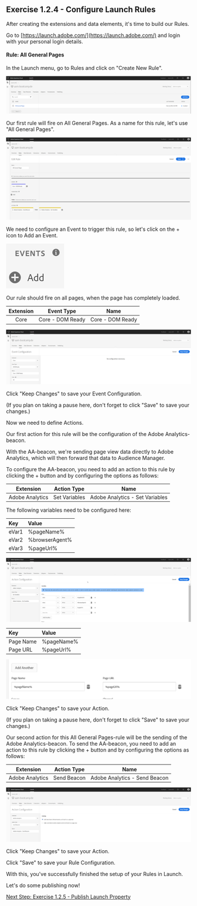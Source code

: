 ## Exercise 1.2.4 - Configure Launch Rules

After creating the extensions and data elements, it's time to build our Rules.

Go to [https://launch.adobe.com/](https://launch.adobe.com/) and login with your personal login details.

#### Rule: All General Pages

In the Launch menu, go to Rules and click on "Create New Rule".

![Launch Setup](./images/rules1.png)

Our first rule will fire on All General Pages.
As a name for this rule, let's use "All General Pages".

![Launch Setup](./images/rules2.png)

We need to configure an Event to trigger this rule, so let's click on the + icon to Add an Event.

![Launch Setup](./images/addevent.png)

Our rule should fire on all pages, when the page has completely loaded.

| Extension     | Event Type       | Name             |
|:-------------:| :---------------:| :--------------: |
| Core          | Core - DOM Ready | Core - DOM Ready |

![Launch Setup](./images/rules3.png)

Click "Keep Changes" to save your Event Configuration.

(If you plan on taking a pause here, don't forget to click "Save" to save your changes.)

Now we need to define Actions.

Our first action for this rule will be the configuration of the Adobe Analytics-beacon. 

With the AA-beacon, we're sending page view data directly to Adobe Analytics, which will then forward that data to Audience Manager.

To configure the AA-beacon, you need to add an action to this rule by clicking the + button and by configuring the options as follows:

| Extension                   | Action Type      | Name                                    |
|:---------------------------:| :---------------:| :-------------------------------------: |
| Adobe Analytics             | Set Variables    | Adobe Analytics - Set Variables         |



The following variables need to be configured here:

| Key               | Value             |
|:------------------| :---------------- |
| eVar1             | %pageName%    | 
| eVar2             | %browserAgent%   |
| eVar3             | %pageUrl%        |

![Launch Setup](./images/rules5.png)

| Key               | Value             |
|:------------------| :---------------- |
| Page Name            | %pageName%    | 
| Page URL           | %pageUrl%   |


![Launch Setup](./images/nameurl.png)

Click "Keep Changes" to save your Action.

(If you plan on taking a pause here, don't forget to click "Save" to save your changes.)

Our second action for this All General Pages-rule will be the sending of the Adobe Analytics-beacon. 
To send the AA-beacon, you need to add an action to this rule by clicking the + button and by configuring the options as follows:

| Extension                   | Action Type      | Name                                    |
|:---------------------------:| :---------------:| :-------------------------------------: |
| Adobe Analytics             | Send Beacon      | Adobe Analytics - Send Beacon           |

![Launch Setup](./images/rules4.png)

Click "Keep Changes" to save your Action.

Click "Save" to save your Rule Configuration.


With this, you've successfully finished the setup of your Rules in Launch.

Let's do some publishing now!

[Next Step: Exercise 1.2.5 - Publish Launch Property](./ex5.md)



